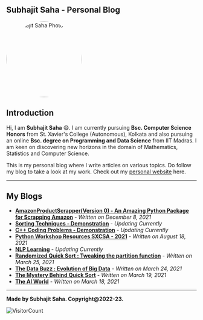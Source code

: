 ## Subhajit Saha - Personal Blog

<img width="200" src="/home/subhajit/Downloads/IMG-20210210-WA0047.jpg" alt="Subhajit Saha Photo" style="border-radius:50%">


## Introduction

Hi, I am **Subhajit Saha** :smile:. I am currently pursuing **Bsc. Computer Science Honors** from St. Xavier's College (Autonomous), Kolkata and also pursuing an online **Bsc. degree on Programming and Data Science** from IIT Madras. I am keen on discovering new horizons in the domain of Mathematics, Statistics and Computer Science.

This is my personal blog where I write articles on various topics. Do follow my blog to take a look at my work. Check out my [personal website](https://subhajitsaha.netlify.app) here.


------

## My Blogs

- **[AmazonProductScrapper(Version 0) - An Amazing Python Package for Scrapping Amazon](https://www.linkedin.com/in/subhajitsaha2001/)** - *Written on December 8, 2021*
- **[Sorting Techniques - Demonstration](https://www.linkedin.com/in/subhajitsaha2001/)** - *Updating Currently*
- **[C++ Coding Problems - Demonstration](https://www.linkedin.com/in/subhajitsaha2001/)** - *Updating Currently*
- [**Python Workshop Resources SXCSA - 2021**](https://www.linkedin.com/in/subhajitsaha2001/) - *Written on August 18, 2021*
- **[NLP Learning](https://www.linkedin.com/in/subhajitsaha2001/)** - *Updating Currently*
- **[Randomized Quick Sort : Tweaking the partition function](https://www.linkedin.com/in/subhajitsaha2001/)** - *Written on March 25, 2021*
- **[The Data Buzz : Evolution of Big Data](https://www.linkedin.com/in/subhajitsaha2001/)** - *Written on March 24, 2021*
- **[The Mystery Behind Quick Sort](https://www.linkedin.com/in/subhajitsaha2001/)** - *Written on March 19, 2021*
- [**The AI World**](https://www.linkedin.com/in/subhajitsaha2001/) - *Written on March 18, 2021*

------

**Made by Subhajit Saha. Copyright@2022-23.**

 ![VisitorCount](https://profile-counter.glitch.me/subhajitsaha-blog1/count.svg)

